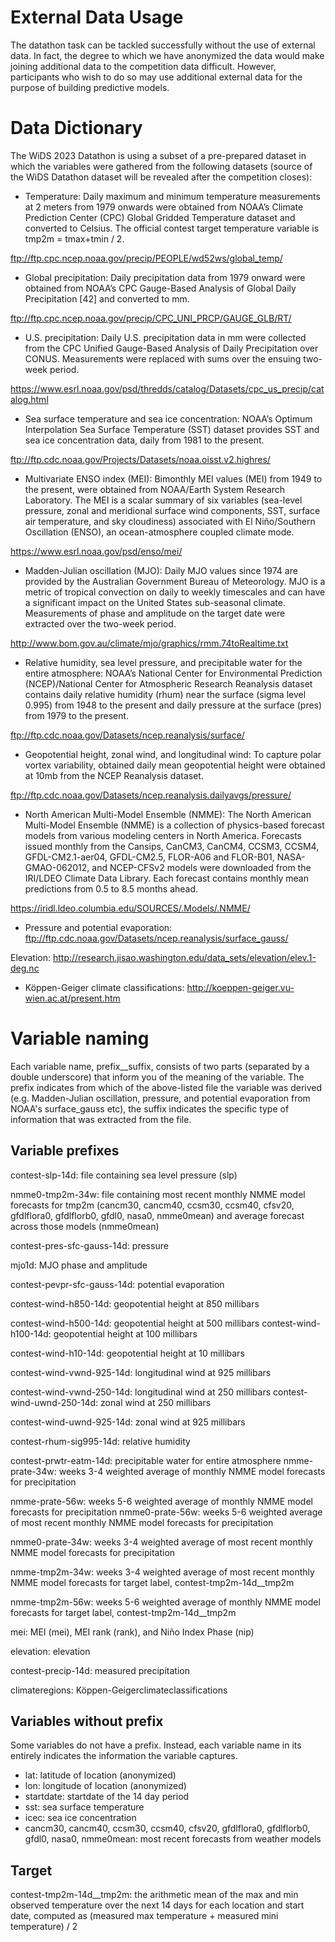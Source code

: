 # External Data Usage
The datathon task can be tackled successfully without the use of external data. In fact, the degree to which we have anonymized the data would make joining additional data to the competition data difficult. However, participants who wish to do so may use additional external data for the purpose of building predictive models.

# Data Dictionary
The WiDS 2023 Datathon is using a subset of a pre-prepared dataset in which the variables were gathered from the following datasets (source of the WiDS Datathon dataset will be revealed after the competition closes):

- Temperature: Daily maximum and minimum temperature measurements at 2 meters from 1979 onwards were obtained from NOAA’s Climate Prediction Center (CPC) Global Gridded Temperature dataset and converted to Celsius. The official contest target temperature variable is tmp2m = tmax+tmin / 2.

ftp://ftp.cpc.ncep.noaa.gov/precip/PEOPLE/wd52ws/global_temp/

- Global precipitation: Daily precipitation data from 1979 onward were obtained from NOAA’s CPC Gauge-Based Analysis of Global Daily Precipitation [42] and converted to mm.

ftp://ftp.cpc.ncep.noaa.gov/precip/CPC_UNI_PRCP/GAUGE_GLB/RT/

- U.S. precipitation: Daily U.S. precipitation data in mm were collected from the CPC Unified Gauge-Based Analysis of Daily Precipitation over CONUS. Measurements were replaced with sums over the ensuing two-week period.

https://www.esrl.noaa.gov/psd/thredds/catalog/Datasets/cpc_us_precip/catalog.html

- Sea surface temperature and sea ice concentration: NOAA’s Optimum Interpolation Sea Surface Temperature (SST) dataset provides SST and sea ice concentration data, daily from 1981 to the present.

ftp://ftp.cdc.noaa.gov/Projects/Datasets/noaa.oisst.v2.highres/

- Multivariate ENSO index (MEI): Bimonthly MEI values (MEI) from 1949 to the present, were obtained from NOAA/Earth System Research Laboratory. The MEI is a scalar summary of six variables (sea-level pressure, zonal and meridional surface wind components, SST, surface air temperature, and sky cloudiness) associated with El Niño/Southern Oscillation (ENSO), an ocean-atmosphere coupled climate mode.

https://www.esrl.noaa.gov/psd/enso/mei/

- Madden-Julian oscillation (MJO): Daily MJO values since 1974 are provided by the Australian Government Bureau of Meteorology. MJO is a metric of tropical convection on daily to weekly timescales and can have a significant impact on the United States sub-seasonal climate. Measurements of phase and amplitude on the target date were extracted over the two-week period.

http://www.bom.gov.au/climate/mjo/graphics/rmm.74toRealtime.txt

- Relative humidity, sea level pressure, and precipitable water for the entire atmosphere: NOAA’s National Center for Environmental Prediction (NCEP)/National Center for Atmospheric Research Reanalysis dataset contains daily relative humidity (rhum) near the surface (sigma level 0.995) from 1948 to the present and daily pressure at the surface (pres) from 1979 to the present.

ftp://ftp.cdc.noaa.gov/Datasets/ncep.reanalysis/surface/

- Geopotential height, zonal wind, and longitudinal wind: To capture polar vortex variability, obtained daily mean geopotential height were obtained at 10mb from the NCEP Reanalysis dataset.

ftp://ftp.cdc.noaa.gov/Datasets/ncep.reanalysis.dailyavgs/pressure/

- North American Multi-Model Ensemble (NMME): The North American Multi-Model Ensemble (NMME) is a collection of physics-based forecast models from various modeling centers in North America. Forecasts issued monthly from the Cansips, CanCM3, CanCM4, CCSM3, CCSM4, GFDL-CM2.1-aer04, GFDL-CM2.5, FLOR-A06 and FLOR-B01, NASA-GMAO-062012, and NCEP-CFSv2 models were downloaded from the IRI/LDEO Climate Data Library. Each forecast contains monthly mean predictions from 0.5 to 8.5 months ahead.

https://iridl.ldeo.columbia.edu/SOURCES/.Models/.NMME/

- Pressure and potential evaporation: ftp://ftp.cdc.noaa.gov/Datasets/ncep.reanalysis/surface_gauss/

Elevation: http://research.jisao.washington.edu/data_sets/elevation/elev.1-deg.nc

- Köppen-Geiger climate classifications: http://koeppen-geiger.vu-wien.ac.at/present.htm

# Variable naming
Each variable name, prefix__suffix, consists of two parts (separated by a double underscore) that inform you of the meaning of the variable. The prefix indicates from which of the above-listed file the variable was derived (e.g. Madden-Julian oscillation, pressure, and potential evaporation from NOAA's surface_gauss etc), the suffix indicates the specific type of information that was extracted from the file.

## Variable prefixes
contest-slp-14d: file containing sea level pressure (slp)

nmme0-tmp2m-34w: file containing most recent monthly NMME model forecasts for tmp2m (cancm30,
cancm40, ccsm30, ccsm40, cfsv20, gfdlflora0, gfdlflorb0, gfdl0, nasa0,
nmme0mean) and average forecast across those models (nmme0mean)

contest-pres-sfc-gauss-14d: pressure

mjo1d: MJO phase and amplitude

contest-pevpr-sfc-gauss-14d: potential evaporation

contest-wind-h850-14d: geopotential height at 850 millibars

contest-wind-h500-14d: geopotential height at 500 millibars
contest-wind-h100-14d: geopotential height at 100 millibars

contest-wind-h10-14d: geopotential height at 10 millibars

contest-wind-vwnd-925-14d: longitudinal wind at 925 millibars

contest-wind-vwnd-250-14d: longitudinal wind at 250 millibars
contest-wind-uwnd-250-14d: zonal wind at 250 millibars

contest-wind-uwnd-925-14d: zonal wind at 925 millibars

contest-rhum-sig995-14d: relative humidity

contest-prwtr-eatm-14d: precipitable water for entire atmosphere
nmme-prate-34w: weeks 3-4 weighted average of monthly NMME model forecasts for precipitation

nmme-prate-56w: weeks 5-6 weighted average of monthly NMME model forecasts for precipitation
nmme0-prate-56w: weeks 5-6 weighted average of most recent monthly NMME model forecasts for precipitation

nmme0-prate-34w: weeks 3-4 weighted average of most recent monthly NMME model forecasts for precipitation

nmme-tmp2m-34w: weeks 3-4 weighted average of most recent monthly NMME model forecasts for target label, contest-tmp2m-14d__tmp2m

nmme-tmp2m-56w: weeks 5-6 weighted average of monthly NMME model forecasts for target label, contest-tmp2m-14d__tmp2m

mei: MEI (mei), MEI rank (rank), and Niño Index Phase (nip)

elevation: elevation

contest-precip-14d: measured precipitation

climateregions: Köppen-Geigerclimateclassifications

## Variables without prefix
Some variables do not have a prefix. Instead, each variable name in its entirely indicates the information the variable captures.

- lat: latitude of location (anonymized)
- lon: longitude of location (anonymized)
- startdate: startdate of the 14 day period
- sst: sea surface temperature
- icec: sea ice concentration
- cancm30, cancm40, ccsm30, ccsm40, cfsv20, gfdlflora0, gfdlflorb0, gfdl0, nasa0, nmme0mean: most recent forecasts from weather models
## Target
contest-tmp2m-14d__tmp2m: the arithmetic mean of the max and min observed temperature over the next 14 days for each location and start date, computed as (measured max temperature + measured mini temperature) / 2

